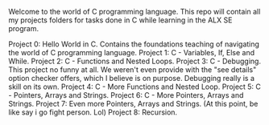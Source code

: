 Welcome to the world of C programming language.
This repo will contain all my projects folders for tasks done in C while learning in the ALX SE program.

Project 0: Hello World in C. Contains the foundations teaching of navigating the world of C programming language.
Project 1: C - Variables, If, Else and While. 
Project 2: C - Functions and Nested Loops.
Project 3: C - Debugging. This project no funny at all. We weren't even provide with the "see details" option checker offers, which I believe is on purpose. Debugging really is a skill on its own.
Project 4: C - More Functions and Nested Loop.
Project 5: C - Pointers, Arrays and Strings.
Project 6: C - More Pointers, Arrays and Strings.
Project 7: Even more Pointers, Arrays and Strings. (At this point, be like say i go fight person. Lol)
Project 8: Recursion.
